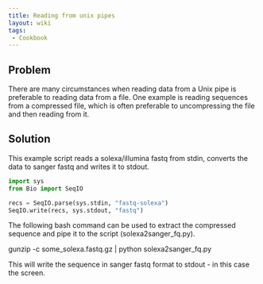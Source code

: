 ```yaml
---
title: Reading from unix pipes
layout: wiki
tags:
 - Cookbook
---
```


Problem
-------

There are many circumstances when reading data from a Unix pipe is
preferable to reading data from a file. One example is reading sequences
from a compressed file, which is often preferable to uncompressing the
file and then reading from it.

Solution
--------

This example script reads a solexa/illumina fastq from stdin, converts
the data to sanger fastq and writes it to stdout.

``` python
import sys
from Bio import SeqIO

recs = SeqIO.parse(sys.stdin, "fastq-solexa")
SeqIO.write(recs, sys.stdout, "fastq")
```

The following bash command can be used to extract the compressed
sequence and pipe it to the script (solexa2sanger\_fq.py).

<bash> gunzip -c some\_solexa.fastq.gz | python solexa2sanger\_fq.py
</bash>

This will write the sequence in sanger fastq format to stdout - in this
case the screen.
